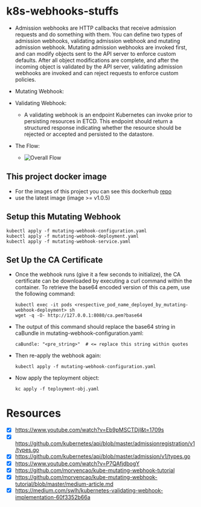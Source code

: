 # k8s-webhooks-stuffs

- Admission webhooks are HTTP callbacks that receive admission requests and do something with them. You can define two types of admission webhooks, validating admission webhook and mutating admission webhook. Mutating admission webhooks are invoked first, and can modify objects sent to the API server to enforce custom defaults. After all object modifications are complete, and after the incoming object is validated by the API server, validating admission webhooks are invoked and can reject requests to enforce custom policies.

- Mutating Webhook:

- Validating Webhook:
    - A validating webhook is an endpoint Kubernetes can invoke prior to persisting resources in ETCD. This endpoint should return a structured response indicating whether the resource should be rejected or accepted and persisted to the datastore.

- The Flow:
    - ![Overall Flow](/home/sahadat/Pictures/hook.jpeg?raw=true "Total Flow")

## This project docker image

- For the images of this project you can see this dockerhub [repo](https://hub.docker.com/repository/docker/shahincsejnu/mutator-webhook)
- use the latest image (image >= v1.0.5)

## Setup this Mutating Webhook

```
kubectl apply -f mutating-webhook-configuration.yaml
kubectl apply -f mutating-webhook-deployment.yaml
kubectl apply -f mutating-webhook-service.yaml
```

## Set Up the CA Certificate

- Once the webhook runs (give it a few seconds to initialize), the CA certificate can be downloaded by executing a curl command within the container. To retrieve the base64 encoded version of this ca.pem, use the following command:

    ```
    kubectl exec -it pods <respective_pod_name_deployed_by_mutating-webhook-deployment> sh 
    wget -q -O- http://127.0.0.1:8080/ca.pem?base64
    ```

- The output of this command should replace the base64 string in caBundle in mutating-webhook-configuration.yaml:

    ```
    caBundle: "<pre_string>"  # <= replace this string within quotes
    ```

- Then re-apply the webhook again:

    ```
    kubectl apply -f mutating-webhook-configuration.yaml
    ```
  
- Now apply the teployment object:
    ```
    kc apply -f teployment-obj.yaml
    ```
  
  

# Resources

- [x] https://www.youtube.com/watch?v=Eb9pMSCTDjI&t=1709s
- [x] https://github.com/kubernetes/api/blob/master/admissionregistration/v1/types.go
- [x] https://github.com/kubernetes/api/blob/master/admission/v1/types.go
- [x] https://www.youtube.com/watch?v=P7QAfjdbogY
- [x] https://github.com/morvencao/kube-mutating-webhook-tutorial
- [x] https://github.com/morvencao/kube-mutating-webhook-tutorial/blob/master/medium-article.md
- [x] https://medium.com/swlh/kubernetes-validating-webhook-implementation-60f3352b66a